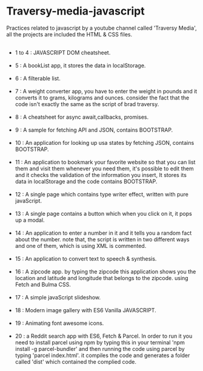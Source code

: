 # Traversy-media-javascript
Practices related to javascript by a youtube channel called 'Traversy Media', all the projects are included the HTML & CSS files.
<br/><br/>
- 1 to 4 : JAVASCRIPT DOM cheatsheet.
<br/><br/>
- 5 : A bookList app, it stores the data in localStorage.
<br/><br/>
- 6 : A filterable list.
<br/><br/>
- 7 : A weight converter app, you have to enter the weight in pounds and it converts it to grams, kilograms and ounces. consider the fact that the code isn't exactly the same as the script of brad traversy.
<br/><br/>
- 8 : A cheatsheet for async await,callbacks, promises.
<br/><br/>
- 9 : A sample for fetching API and JSON, contains BOOTSTRAP.
<br/><br/>
- 10 : An application for looking up usa states by fetching JSON, contains BOOTSTRAP.
<br/><br/>
- 11 : An application to bookmark your favorite website so that you can list them and visit them whenever you need them, it's possible to edit them and it checks the validation of the information you insert, It stores its data in localStorage and the code contains BOOTSTRAP.
<br/><br/>
- 12 : A single page which contains type writer effect, written with pure javaScript.
<br/><br/>
- 13 : A single page contains a button which when you click on it, it pops up a modal.
<br/><br/>
- 14 : An application to enter a number in it and it tells you a random fact about the number. note that, the script is written in two different ways and one of them, which is using XML is commented.
<br/><br/>
- 15 : An application to convert text to speech & synthesis.
<br/><br/>
- 16 : A zipcode app. by typing the zipcode this application shows you the location and latitude and longitude that belongs to the zipcode. using Fetch and Bulma CSS.
<br/><br/>
- 17 : A simple javaScript slideshow.
<br/><br/>
- 18 : Modern image gallery with ES6 Vanilla JAVASCRIPT.
<br/><br/>
- 19 : Animating font awesome icons.
<br/><br/>
- 20 : a Reddit search app with ES6, Fetch & Parcel. In order to run it you need to install parcel using npm by typing this in your terminal 'npm install -g parcel-bundler' and then running the code using parcel by typing 'parcel index.html'. it compiles the code and generates a folder called 'dist' which contained the complied code.
